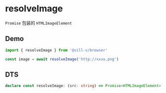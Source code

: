 # resolveImage

`Promise` 包装的 `HTMLImageElement`

## Demo

```ts twoslash
import { resolveImage } from '@vill-v/browser'

const image = await resolveImage('http://xxxx.png')
```

## DTS

```ts
declare const resolveImage: (src: string) => Promise<HTMLImageElement>
```
